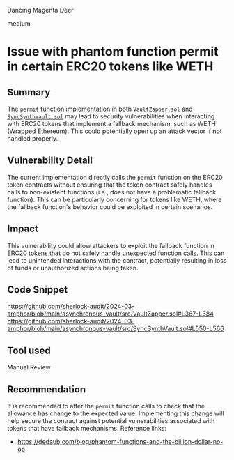 Dancing Magenta Deer

medium

# Issue with phantom function permit in certain ERC20 tokens like WETH

## Summary
The `permit` function implementation in both [`VaultZapper.sol`](https://github.com/sherlock-audit/2024-03-amphor/blob/main/asynchronous-vault/src/VaultZapper.sol#L367-L384) and [`SyncSynthVault.sol`](https://github.com/sherlock-audit/2024-03-amphor/blob/main/asynchronous-vault/src/SyncSynthVault.sol#L550-L566) may lead to security vulnerabilities when interacting with ERC20 tokens that implement a fallback mechanism, such as WETH (Wrapped Ethereum). This could potentially open up an attack vector if not handled properly.

## Vulnerability Detail
The current implementation directly calls the `permit` function on the ERC20 token contracts without ensuring that the token contract safely handles calls to non-existent functions (i.e., does not have a problematic fallback function). This can be particularly concerning for tokens like WETH, where the fallback function's behavior could be exploited in certain scenarios.

## Impact
This vulnerability could allow attackers to exploit the fallback function in ERC20 tokens that do not safely handle unexpected function calls. This can lead to unintended interactions with the contract, potentially resulting in loss of funds or unauthorized actions being taken.

## Code Snippet
https://github.com/sherlock-audit/2024-03-amphor/blob/main/asynchronous-vault/src/VaultZapper.sol#L367-L384
https://github.com/sherlock-audit/2024-03-amphor/blob/main/asynchronous-vault/src/SyncSynthVault.sol#L550-L566

## Tool used
Manual Review

## Recommendation
It is recommended to after the `permit` function calls to check that the allowance has change to the expected value. Implementing this change will help secure the contract against potential vulnerabilities associated with tokens that have fallback mechanisms.
Reference links:
- https://dedaub.com/blog/phantom-functions-and-the-billion-dollar-no-op